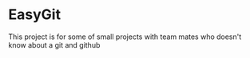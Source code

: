 # EasyGit
This project is for some of small projects with team mates who doesn't know about a git and github
